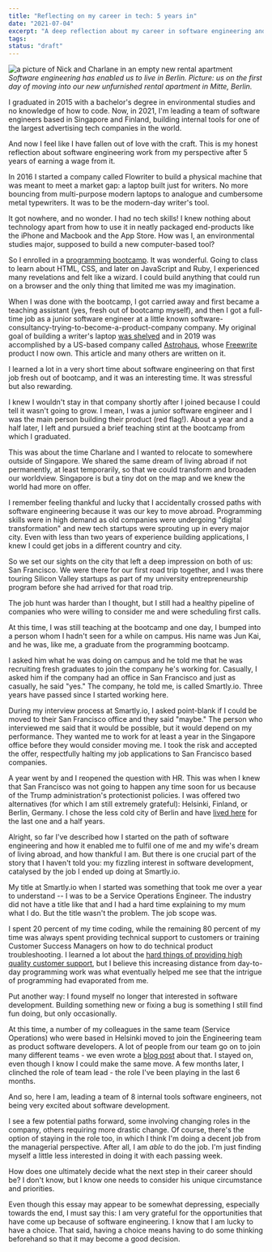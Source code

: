 ```yaml
---
title: "Reflecting on my career in tech: 5 years in"
date: "2021-07-04"
excerpt: "A deep reflection about my career in software engineering and what's next"
tags: 
status: "draft"
---
```


![a picture of Nick and Charlane in an empty new rental apartment](/images/nickang-new-rental-apartment-berlin.jpg)
_Software engineering has enabled us to live in Berlin. Picture: us on the first day of moving into our new unfurnished rental apartment in Mitte, Berlin._

I graduated in 2015 with a bachelor's degree in environmental studies and no knowledge of how to code. Now, in 2021, I'm leading a team of software engineers based in Singapore and Finland, building internal tools for one of the largest advertising tech companies in the world.

And now I feel like I have fallen out of love with the craft. This is my honest reflection about software engineering work from my perspective after 5 years of earning a wage from it.

In 2016 I started a company called Flowriter to build a physical machine that was meant to meet a market gap: a laptop built just for writers. No more bouncing from multi-purpose modern laptops to analogue and cumbersome metal typewriters. It was to be the modern-day writer's tool.

It got nowhere, and no wonder. I had no tech skills! I knew nothing about technology apart from how to use it in neatly packaged end-products like the iPhone and Macbook and the App Store. How was I, an environmental studies major, supposed to build a new computer-based tool?

So I enrolled in a [programming bootcamp](/2017-03-12-general-assembly-singapore-review/). It was wonderful. Going to class to learn about HTML, CSS, and later on JavaScript and Ruby, I experienced many revelations and felt like a wizard. I could build anything that could run on a browser and the only thing that limited me was my imagination.

When I was done with the bootcamp, I got carried away and first became a teaching assistant (yes, fresh out of bootcamp myself), and then I got a full-time job as a junior software engineer at a little known software-consultancy-trying-to-become-a-product-company company. My original goal of building a writer's laptop [was shelved](/2016-03-12-hardware-startup-why-shelf/) and in 2019 was accomplished by a US-based company called [Astrohaus](https://astrohaus.com/), whose [Freewrite](/2019-12-15-first-impressions-of-the-astrohaus-freewrite/) product I now own. This article and many others are written on it.

I learned a lot in a very short time about software engineering on that first job fresh out of bootcamp, and it was an interesting time. It was stressful but also rewarding.

I knew I wouldn't stay in that company shortly after I joined because I could tell it wasn't going to grow. I mean, I was a junior software engineer and I was the main person building their product (red flag!). About a year and a half later, I left and pursued a brief teaching stint at the bootcamp from which I graduated.

This was about the time Charlane and I wanted to relocate to somewhere outside of Singapore. We shared the same dream of living abroad if not permanently, at least temporarily, so that we could transform and broaden our worldview. Singapore is but a tiny dot on the map and we knew the world had more on offer.

I remember feeling thankful and lucky that I accidentally crossed paths with software engineering because it was our key to move abroad. Programming skills were in high demand as old companies were undergoing "digital transformation" and new tech startups were sprouting up in every major city. Even with less than two years of experience building applications, I knew I  could get jobs in a different country and city.

So we set our sights on the city that left a deep impression on both of us: San Francisco. We were there for our first road trip together, and I was there touring Silicon Valley startups as part of my university entrepreneurship program before she had arrived for that road trip.

The job hunt was harder than I thought, but I still had a healthy pipeline of companies who were willing to consider me and were scheduling first calls. 

At this time, I was still teaching at the bootcamp and one day, I bumped into a person whom I hadn't seen for a while on campus. His name was Jun Kai, and he was, like me, a graduate from the programming bootcamp. 

I asked him what he was doing on campus and he told me that he was recruiting fresh graduates to join the company he's working for. Casually, I asked him if the company had an office in San Francisco and just as casually, he said "yes." The company, he told me, is called Smartly.io. Three years have passed since I started working here.

During my interview process at Smartly.io, I asked point-blank if I could be moved to their San Francisco office and they said "maybe." The person who interviewed me said that it would be possible, but it would depend on my performance. They wanted me to work for at least a year in the Singapore office before they would consider moving me. I took the risk and accepted the offer, respectfully halting my job applications to San Francisco based companies.

A year went by and I reopened the question with HR. This was when I knew that San Francisco was not going to happen any time soon for us because of the Trump administration's protectionist policies. I was offered two alternatives (for which I am still extremely grateful): Helsinki, Finland, or Berlin, Germany. I chose the less cold city of Berlin and have [lived here](/2020-10-04-7-things-i-learned-from-my-first-year-living-in-berlin-away-from-singapore/) for the last one and a half years.

Alright, so far I've described how I started on the path of software engineering and how it enabled me to fulfil one of me and my wife's dream of living abroad, and how thankful I am. But there is one crucial part of the story that I haven't told you: my fizzling interest in software development, catalysed by the job I ended up doing at Smartly.io.

My title at Smartly.io when I started was something that took me over a year to understand -- I was to be a Service Operations Engineer. The industry did not have a title like that and I had a hard time explaining to my mum what I do. But the title wasn't the problem. The job scope was.

I spent 20 percent of my time coding, while the remaining 80 percent of my time was always spent providing technical support to customers or training Customer Success Managers on how to do technical product troubleshooting. I learned a lot about the [hard things of providing high quality customer support](/2021-07-18-8-hard-things-about-providing-high-quality-customer-support/), but I believe this increasing distance from day-to-day programming work was what eventually helped me see that the intrigue of programming had evaporated from me. 

Put another way: I found myself no longer that interested in software development. Building something new or fixing a bug is something I still find fun doing, but only occasionally.

At this time, a number of my colleagues in the same team (Service Operations) who were based in Helsinki moved to join the Engineering team as product software developers. A lot of people from our team go on to join many different teams - we even wrote a [blog post](https://www.smartly.io/blog/not-your-typical-tech-support-introducing-our-service-operations-team) about that. I stayed on, even though I know I could make the same move. A few months later, I clinched the role of team lead - the role I've been playing in the last 6 months.

And so, here I am, leading a team of 8 internal tools software engineers, not being very excited about software development.

I see a few potential paths forward, some involving changing roles in the company, others requiring more drastic change. Of course, there's the option of staying in the role too, in which I think I'm doing a decent job from the managerial perspective. After all, I am *able* to do the job. I'm just finding myself a little less interested in doing it with each passing week.

How does one ultimately decide what the next step in their career should be? I don't know, but I know one needs to consider his unique circumstance and priorities. 

Even though this essay may appear to be somewhat depressing, especially towards the end, I must say this: I am very grateful for the opportunities that have come up because of software engineering. I know that I am lucky to have a choice. That said, having a choice means having to do some thinking beforehand so that it may become a good decision.